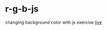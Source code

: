 # r-g-b-js
changing background color with js exercise
[live](https://artanmerko.github.io/r-g-b-js/)
